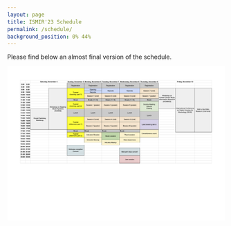 ```yaml
---
layout: page
title: ISMIR'23 Schedule
permalink: /schedule/
background_position: 0% 44%
---
```

Please find below an almost final version of the schedule.

<img title="Schedule" alt="schedule" src="assets/img/schedule.png">
